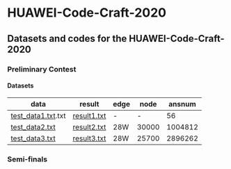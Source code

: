 # HUAWEI-Code-Craft-2020
## Datasets and codes for the HUAWEI-Code-Craft-2020
### Preliminary Contest
#### Datasets
data | result | edge | node | ansnum
-|-|-|-|-
[test_data1.txt](https://github.com/wpf-990213/HUAWEI-Code-Craft-2020/blob/master/Preliminary%20Contest/test_data1.txt).txt | [result1.txt](https://github.com/wpf-990213/HUAWEI-Code-Craft-2020/blob/master/Preliminary%20Contest/result1.txt) | - | - | 56
[test_data2.txt](https://github.com/wpf-990213/HUAWEI-Code-Craft-2020/blob/master/Preliminary%20Contest/test_data2.txt) | [result2.txt](https://github.com/wpf-990213/HUAWEI-Code-Craft-2020/blob/master/Preliminary%20Contest/result2.rar) | 28W | 30000 | 1004812
[test_data3.txt](https://github.com/wpf-990213/HUAWEI-Code-Craft-2020/blob/master/Preliminary%20Contest/test_data3.txt) | [result3.txt](https://github.com/wpf-990213/HUAWEI-Code-Craft-2020/blob/master/Preliminary%20Contest/result3.rar) | 28W | 25700 | 2896262
### Semi-finals
